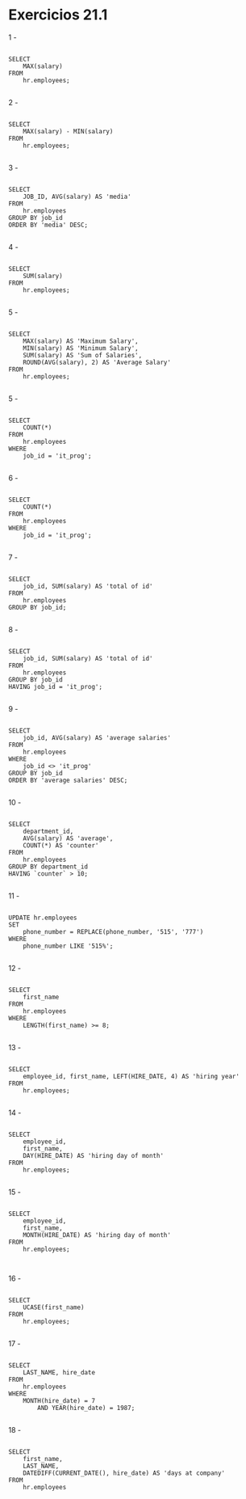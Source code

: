 <h1>Exercicios 21.1</h1>

1 -

<pre><code>
SELECT 
    MAX(salary)
FROM
    hr.employees;

</pre></code>

2 - 

<pre><code>
SELECT 
    MAX(salary) - MIN(salary)
FROM
    hr.employees;

</pre></code>

3 - 

<pre><code>
SELECT 
    JOB_ID, AVG(salary) AS 'media'
FROM
    hr.employees
GROUP BY job_id
ORDER BY 'media' DESC;

</pre></code>

4 - 

<pre><code>
SELECT 
    SUM(salary)
FROM
    hr.employees;

</pre></code>

5 - 

<pre><code>
SELECT 
    MAX(salary) AS 'Maximum Salary',
    MIN(salary) AS 'Minimum Salary',
    SUM(salary) AS 'Sum of Salaries',
    ROUND(AVG(salary), 2) AS 'Average Salary'
FROM
    hr.employees;

</pre></code>

5 - 

<pre><code>
SELECT 
    COUNT(*)
FROM
    hr.employees
WHERE
    job_id = 'it_prog';

</pre></code>

6 - 

<pre><code>
SELECT 
    COUNT(*)
FROM
    hr.employees
WHERE
    job_id = 'it_prog';

</pre></code>

7 - 

<pre><code>
SELECT 
    job_id, SUM(salary) AS 'total of id'
FROM
    hr.employees
GROUP BY job_id;

</pre></code>

8 - 

<pre><code>
SELECT 
    job_id, SUM(salary) AS 'total of id'
FROM
    hr.employees
GROUP BY job_id
HAVING job_id = 'it_prog';

</pre></code>

9 - 

<pre><code>
SELECT 
    job_id, AVG(salary) AS 'average salaries'
FROM
    hr.employees
WHERE
    job_id <> 'it_prog'
GROUP BY job_id
ORDER BY 'average salaries' DESC;

</pre></code>

10 - 

<pre><code>
SELECT 
    department_id,
    AVG(salary) AS 'average',
    COUNT(*) AS 'counter'
FROM
    hr.employees
GROUP BY department_id
HAVING `counter` > 10;

</pre></code>

11 - 

<pre><code>
UPDATE hr.employees 
SET 
    phone_number = REPLACE(phone_number, '515', '777')
WHERE
    phone_number LIKE '515%';

</pre></code>

12 - 

<pre><code>
SELECT 
    first_name
FROM
    hr.employees
WHERE
    LENGTH(first_name) >= 8; 

</pre></code>

13 - 

<pre><code>
SELECT 
    employee_id, first_name, LEFT(HIRE_DATE, 4) AS 'hiring year'
FROM
    hr.employees;

</pre></code>

14 - 

<pre><code>
SELECT 
    employee_id,
    first_name,
    DAY(HIRE_DATE) AS 'hiring day of month'
FROM
    hr.employees;

</pre></code>

15 - 

<pre><code>
SELECT 
    employee_id,
    first_name,
    MONTH(HIRE_DATE) AS 'hiring day of month'
FROM
    hr.employees;


</pre></code>

16 - 

<pre><code>
SELECT 
    UCASE(first_name)
FROM
    hr.employees;

</pre></code>

17 - 

<pre><code>
SELECT 
    LAST_NAME, hire_date
FROM
    hr.employees
WHERE
    MONTH(hire_date) = 7
        AND YEAR(hire_date) = 1987;

</pre></code>

18 - 

<pre><code>
SELECT 
    first_name,
    LAST_NAME,
    DATEDIFF(CURRENT_DATE(), hire_date) AS 'days at company'
FROM
    hr.employees

</pre></code>